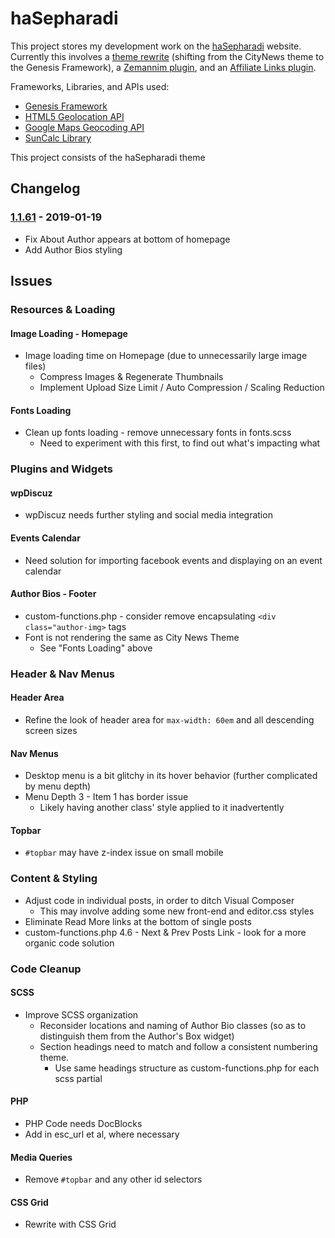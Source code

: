 <a id="hasepharadi"></a>
# haSepharadi

This project stores my development work on the [haSepharadi](https://hasepharadi.com) website. Currently this involves a [theme rewrite](themes/haSepharadi) (shifting from the CityNews theme to the Genesis Framework), a [Zemannim plugin](plugins/luna-zemanim-widget), and an [Affiliate Links plugin](plugins/luna-affiliates-widget).

Frameworks, Libraries, and APIs used:
* [Genesis Framework](https://www.studiopress.com/features/)
* [HTML5 Geolocation API](https://developer.mozilla.org/en-US/docs/Web/API/Geolocation_API)
* [Google Maps Geocoding API](https://developers.google.com/maps/documentation/geocoding/intro)
* [SunCalc Library](https://github.com/mourner/suncalc)

This project consists of the haSepharadi theme
<a id="changelog"></a>
## Changelog

<a id="1161---2019-01-19"></a>
### [1.1.61] - 2019-01-19
* Fix About Author appears at bottom of homepage
* Add Author Bios styling

<a id="issues"></a>
## Issues

<a id="resources--loading"></a>
### Resources & Loading

<a id="image-loading---homepage"></a>
#### Image Loading - Homepage
* Image loading time on Homepage (due to unnecessarily large image files)
    * Compress Images & Regenerate Thumbnails
    * Implement Upload Size Limit / Auto Compression / Scaling Reduction

<a id="fonts-loading"></a>
#### Fonts Loading
* Clean up fonts loading - remove unnecessary fonts in fonts.scss
    * Need to experiment with this first, to find out what's impacting what

<a id="plugins-and-widgets"></a>
### Plugins and Widgets

<a id="wpdiscuz"></a>
#### wpDiscuz
* wpDiscuz needs further styling and social media integration

<a id="events-calendar"></a>
#### Events Calendar
* Need solution for importing facebook events and displaying on an event calendar

<a id="author-bios---footer"></a>
#### Author Bios - Footer
* custom-functions.php - consider remove encapsulating `<div class="author-img>` tags
* Font is not rendering the same as City News Theme
    * See "Fonts Loading" above

<a id="header--nav-menus"></a>
### Header & Nav Menus

<a id="header-area"></a>
#### Header Area
* Refine the look of header area for `max-width: 60em` and all descending screen sizes

<a id="nav-menus"></a>
#### Nav Menus
* Desktop menu is a bit glitchy in its hover behavior (further complicated by menu depth)
* Menu Depth 3 - Item 1 has border issue
    * Likely having another class' style applied to it inadvertently

<a id="topbar"></a>
#### Topbar
* `#topbar` may have z-index issue on small mobile

<a id="content--styling"></a>
### Content & Styling
* Adjust code in individual posts, in order to ditch Visual Composer
    * This may involve adding some new front-end and editor.css styles
* Eliminate Read More links at the bottom of single posts
* custom-functions.php
    4.6 - Next & Prev Posts Link - look for a more organic code solution

<a id="code-cleanup"></a>
### Code Cleanup

<a id="scss"></a>
#### SCSS
* Improve SCSS organization
    * Reconsider locations and naming of Author Bio classes (so as to distinguish them from the Author's Box widget)
    * Section headings need to match and follow a consistent numbering theme.
        * Use same headings structure as custom-functions.php for each scss partial

<a id="php"></a>
#### PHP
* PHP Code needs DocBlocks
* Add in esc_url et al, where necessary

<a id="media-queries"></a>
#### Media Queries
* Remove `#topbar` and any other id selectors

#### CSS Grid
* Rewrite with CSS Grid

[1.1.61]: https://github.com/lunacodes/hasepharadi/compare/master@%7B1day%7D...master
